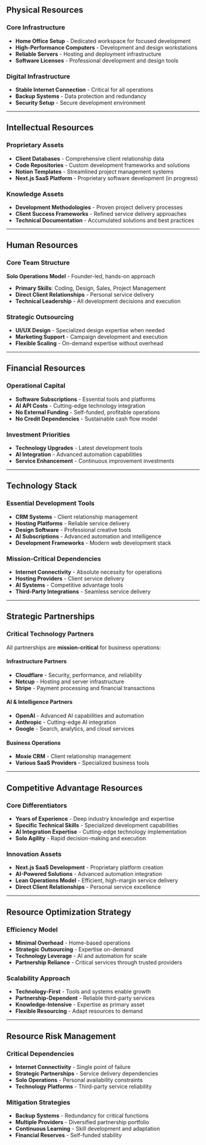 ## **Physical Resources**

### **Core Infrastructure**

- **Home Office Setup** - Dedicated workspace for focused development
- **High-Performance Computers** - Development and design workstations
- **Reliable Servers** - Hosting and deployment infrastructure
- **Software Licenses** - Professional development and design tools

### **Digital Infrastructure**

- **Stable Internet Connection** - Critical for all operations
- **Backup Systems** - Data protection and redundancy
- **Security Setup** - Secure development environment

---

## **Intellectual Resources**

### **Proprietary Assets**

- **Client Databases** - Comprehensive client relationship data
- **Code Repositories** - Custom development frameworks and solutions
- **Notion Templates** - Streamlined project management systems
- **Next.js SaaS Platform** - Proprietary software development (in progress)

### **Knowledge Assets**

- **Development Methodologies** - Proven project delivery processes
- **Client Success Frameworks** - Refined service delivery approaches
- **Technical Documentation** - Accumulated solutions and best practices

---

## **Human Resources**

### **Core Team Structure**

**Solo Operations Model** - Founder-led, hands-on approach

- **Primary Skills**: Coding, Design, Sales, Project Management
- **Direct Client Relationships** - Personal service delivery
- **Technical Leadership** - All development decisions and execution

### **Strategic Outsourcing**

- **UI/UX Design** - Specialized design expertise when needed
- **Marketing Support** - Campaign development and execution
- **Flexible Scaling** - On-demand expertise without overhead

---

## **Financial Resources**

### **Operational Capital**

- **Software Subscriptions** - Essential tools and platforms
- **AI API Costs** - Cutting-edge technology integration
- **No External Funding** - Self-funded, profitable operations
- **No Credit Dependencies** - Sustainable cash flow model

### **Investment Priorities**

- **Technology Upgrades** - Latest development tools
- **AI Integration** - Advanced automation capabilities
- **Service Enhancement** - Continuous improvement investments

---

## **Technology Stack**

### **Essential Development Tools**

- **CRM Systems** - Client relationship management
- **Hosting Platforms** - Reliable service delivery
- **Design Software** - Professional creative tools
- **AI Subscriptions** - Advanced automation and intelligence
- **Development Frameworks** - Modern web development stack

### **Mission-Critical Dependencies**

- **Internet Connectivity** - Absolute necessity for operations
- **Hosting Providers** - Client service delivery
- **AI Systems** - Competitive advantage tools
- **Third-Party Integrations** - Seamless service delivery

---

## **Strategic Partnerships**

### **Critical Technology Partners**

All partnerships are **mission-critical** for business operations:

#### **Infrastructure Partners**

- **Cloudflare** - Security, performance, and reliability
- **Netcup** - Hosting and server infrastructure
- **Stripe** - Payment processing and financial transactions

#### **AI & Intelligence Partners**

- **OpenAI** - Advanced AI capabilities and automation
- **Anthropic** - Cutting-edge AI integration
- **Google** - Search, analytics, and cloud services

#### **Business Operations**

- **Moxie CRM** - Client relationship management
- **Various SaaS Providers** - Specialized business tools

---

## **Competitive Advantage Resources**

### **Core Differentiators**

- **Years of Experience** - Deep industry knowledge and expertise
- **Specific Technical Skills** - Specialized development capabilities
- **AI Integration Expertise** - Cutting-edge technology implementation
- **Solo Agility** - Rapid decision-making and execution

### **Innovation Assets**

- **Next.js SaaS Development** - Proprietary platform creation
- **AI-Powered Solutions** - Advanced automation integration
- **Lean Operations Model** - Efficient, high-margin service delivery
- **Direct Client Relationships** - Personal service excellence

---

## **Resource Optimization Strategy**

### **Efficiency Model**

- **Minimal Overhead** - Home-based operations
- **Strategic Outsourcing** - Expertise on-demand
- **Technology Leverage** - AI and automation for scale
- **Partnership Reliance** - Critical services through trusted providers

### **Scalability Approach**

- **Technology-First** - Tools and systems enable growth
- **Partnership-Dependent** - Reliable third-party services
- **Knowledge-Intensive** - Expertise as primary asset
- **Flexible Resourcing** - Adapt resources to demand

---

## **Resource Risk Management**

### **Critical Dependencies**

- **Internet Connectivity** - Single point of failure
- **Strategic Partnerships** - Service delivery dependencies
- **Solo Operations** - Personal availability constraints
- **Technology Platforms** - Third-party service reliability

### **Mitigation Strategies**

- **Backup Systems** - Redundancy for critical functions
- **Multiple Providers** - Diversified partnership portfolio
- **Continuous Learning** - Skill development and adaptation
- **Financial Reserves** - Self-funded stability
